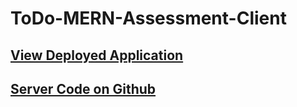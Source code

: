 # ToDo-MERN-Assessment-Client

## [View Deployed Application](https://todo-list-assessment.netlify.app)

## [Server Code on Github](https://github.com/NunuMarie3000/ToDo-MERN-Assessment-Server)
